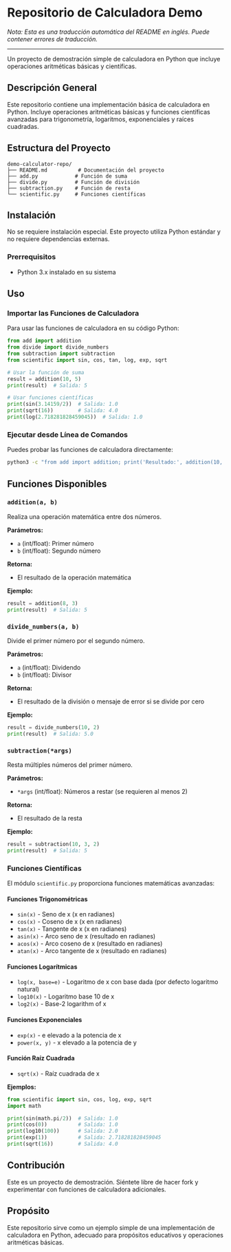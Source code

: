 # Repositorio de Calculadora Demo

*Nota: Esta es una traducción automática del README en inglés. Puede contener errores de traducción.*

---

Un proyecto de demostración simple de calculadora en Python que incluye operaciones aritméticas básicas y científicas.

## Descripción General

Este repositorio contiene una implementación básica de calculadora en Python. Incluye operaciones aritméticas básicas y funciones científicas avanzadas para trigonometría, logaritmos, exponenciales y raíces cuadradas.

## Estructura del Proyecto

```
demo-calculator-repo/
├── README.md          # Documentación del proyecto
├── add.py            # Función de suma
├── divide.py         # Función de división
├── subtraction.py    # Función de resta
└── scientific.py     # Funciones científicas
```

## Instalación

No se requiere instalación especial. Este proyecto utiliza Python estándar y no requiere dependencias externas.

### Prerrequisitos

- Python 3.x instalado en su sistema

## Uso

### Importar las Funciones de Calculadora

Para usar las funciones de calculadora en su código Python:

```python
from add import addition
from divide import divide_numbers
from subtraction import subtraction
from scientific import sin, cos, tan, log, exp, sqrt

# Usar la función de suma
result = addition(10, 5)
print(result)  # Salida: 5

# Usar funciones científicas
print(sin(3.14159/2))  # Salida: 1.0
print(sqrt(16))        # Salida: 4.0
print(log(2.718281828459045))  # Salida: 1.0
```

### Ejecutar desde Línea de Comandos

Puedes probar las funciones de calculadora directamente:

```bash
python3 -c "from add import addition; print('Resultado:', addition(10, 3))"
```

## Funciones Disponibles

### `addition(a, b)`

Realiza una operación matemática entre dos números.

**Parámetros:**
- `a` (int/float): Primer número
- `b` (int/float): Segundo número

**Retorna:**
- El resultado de la operación matemática

**Ejemplo:**
```python
result = addition(8, 3)
print(result)  # Salida: 5
```

### `divide_numbers(a, b)`

Divide el primer número por el segundo número.

**Parámetros:**
- `a` (int/float): Dividendo
- `b` (int/float): Divisor

**Retorna:**
- El resultado de la división o mensaje de error si se divide por cero

**Ejemplo:**
```python
result = divide_numbers(10, 2)
print(result)  # Salida: 5.0
```

### `subtraction(*args)`

Resta múltiples números del primer número.

**Parámetros:**
- `*args` (int/float): Números a restar (se requieren al menos 2)

**Retorna:**
- El resultado de la resta

**Ejemplo:**
```python
result = subtraction(10, 3, 2)
print(result)  # Salida: 5
```

### Funciones Científicas

El módulo `scientific.py` proporciona funciones matemáticas avanzadas:

#### Funciones Trigonométricas
- `sin(x)` - Seno de x (x en radianes)
- `cos(x)` - Coseno de x (x en radianes) 
- `tan(x)` - Tangente de x (x en radianes)
- `asin(x)` - Arco seno de x (resultado en radianes)
- `acos(x)` - Arco coseno de x (resultado en radianes)
- `atan(x)` - Arco tangente de x (resultado en radianes)

#### Funciones Logarítmicas
- `log(x, base=e)` - Logaritmo de x con base dada (por defecto logaritmo natural)
- `log10(x)` - Logaritmo base 10 de x
- `log2(x)` - Base-2 logarithm of x

#### Funciones Exponenciales
- `exp(x)` - e elevado a la potencia de x
- `power(x, y)` - x elevado a la potencia de y

#### Función Raíz Cuadrada
- `sqrt(x)` - Raíz cuadrada de x

**Ejemplos:**
```python
from scientific import sin, cos, log, exp, sqrt
import math

print(sin(math.pi/2))  # Salida: 1.0
print(cos(0))          # Salida: 1.0
print(log10(100))      # Salida: 2.0
print(exp(1))          # Salida: 2.718281828459045
print(sqrt(16))        # Salida: 4.0
```

## Contribución

Este es un proyecto de demostración. Siéntete libre de hacer fork y experimentar con funciones de calculadora adicionales.

## Propósito

Este repositorio sirve como un ejemplo simple de una implementación de calculadora en Python, adecuado para propósitos educativos y operaciones aritméticas básicas.

